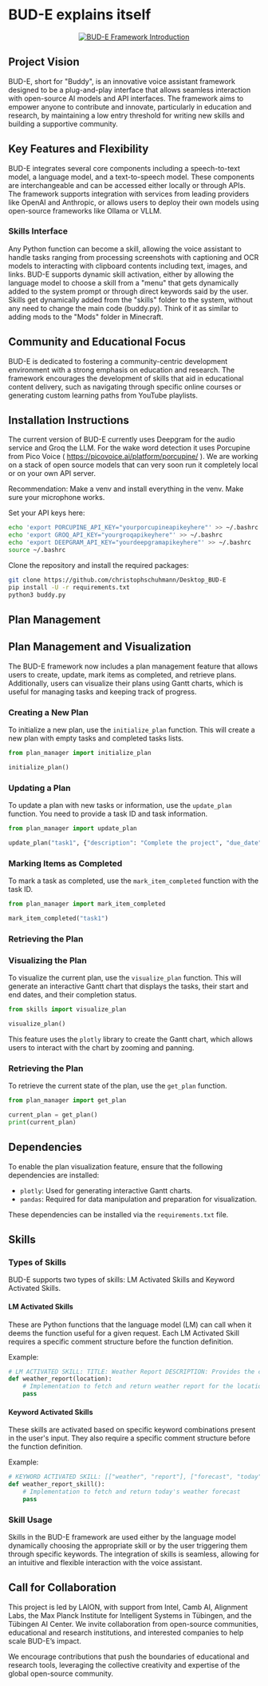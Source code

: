 # BUD-E explains itself

<p align="center">
  <a href="https://youtu.be/RYdWd7hRZQk">
    <img src="https://github.com/LAION-AI/Desktop_BUD-E/blob/main/BUD-E-Yt.jpg?raw=true" alt="BUD-E Framework Introduction">
  </a>
</p>

## Project Vision

BUD-E, short for "Buddy", is an innovative voice assistant framework designed to be a plug-and-play interface that allows seamless interaction with open-source AI models and API interfaces. The framework aims to empower anyone to contribute and innovate, particularly in education and research, by maintaining a low entry threshold for writing new skills and building a supportive community.

## Key Features and Flexibility

BUD-E integrates several core components including a speech-to-text model, a language model, and a text-to-speech model. These components are interchangeable and can be accessed either locally or through APIs. The framework supports integration with services from leading providers like OpenAI and Anthropic, or allows users to deploy their own models using open-source frameworks like Ollama or VLLM.

### Skills Interface

Any Python function can become a skill, allowing the voice assistant to handle tasks ranging from processing screenshots with captioning and OCR models to interacting with clipboard contents including text, images, and links. BUD-E supports dynamic skill activation, either by allowing the language model to choose a skill from a "menu" that gets dynamically added to the system prompt or through direct keywords said by the user. 
Skills get dynamically added from the "skills" folder to the system, without any need to change the main code (buddy.py). Think of it as similar to adding mods to the "Mods" folder in Minecraft.

## Community and Educational Focus

BUD-E is dedicated to fostering a community-centric development environment with a strong emphasis on education and research. The framework encourages the development of skills that aid in educational content delivery, such as navigating through specific online courses or generating custom learning paths from YouTube playlists.

## Installation Instructions

The current version of BUD-E currently uses Deepgram for the audio service and Groq the LLM. For the wake word detection it uses Porcupine from Pico Voice ( https://picovoice.ai/platform/porcupine/ ). We are working on a stack of open source models that can very soon run it completely local or on your own API server.

Recommendation: Make a venv and install everything in the venv. Make sure your microphone works.

Set your API keys here:
```sh
echo 'export PORCUPINE_API_KEY="yourporcupineapikeyhere"' >> ~/.bashrc
echo 'export GROQ_API_KEY="yourgroqapikeyhere"' >> ~/.bashrc
echo 'export DEEPGRAM_API_KEY="yourdeepgramapikeyhere"' >> ~/.bashrc
source ~/.bashrc
```

Clone the repository and install the required packages:
```sh
git clone https://github.com/christophschuhmann/Desktop_BUD-E
pip install -U -r requirements.txt
python3 buddy.py
```

## Plan Management
## Plan Management and Visualization
The BUD-E framework now includes a plan management feature that allows users to create, update, mark items as completed, and retrieve plans. Additionally, users can visualize their plans using Gantt charts, which is useful for managing tasks and keeping track of progress.

### Creating a New Plan

To initialize a new plan, use the `initialize_plan` function. This will create a new plan with empty tasks and completed tasks lists.

```python
from plan_manager import initialize_plan

initialize_plan()
```

### Updating a Plan

To update a plan with new tasks or information, use the `update_plan` function. You need to provide a task ID and task information.

```python
from plan_manager import update_plan

update_plan("task1", {"description": "Complete the project", "due_date": "2023-12-31"})
```

### Marking Items as Completed

To mark a task as completed, use the `mark_item_completed` function with the task ID.

```python
from plan_manager import mark_item_completed

mark_item_completed("task1")
```

### Retrieving the Plan
### Visualizing the Plan

To visualize the current plan, use the `visualize_plan` function. This will generate an interactive Gantt chart that displays the tasks, their start and end dates, and their completion status.

```python
from skills import visualize_plan

visualize_plan()
```

This feature uses the `plotly` library to create the Gantt chart, which allows users to interact with the chart by zooming and panning.

### Retrieving the Plan
To retrieve the current state of the plan, use the `get_plan` function.

```python
from plan_manager import get_plan

current_plan = get_plan()
print(current_plan)
```

## Dependencies

To enable the plan visualization feature, ensure that the following dependencies are installed:

- `plotly`: Used for generating interactive Gantt charts.
- `pandas`: Required for data manipulation and preparation for visualization.

These dependencies can be installed via the `requirements.txt` file.

## Skills

### Types of Skills
BUD-E supports two types of skills: LM Activated Skills and Keyword Activated Skills.

#### LM Activated Skills
These are Python functions that the language model (LM) can call when it deems the function useful for a given request. Each LM Activated Skill requires a specific comment structure before the function definition.

Example:
```python
# LM ACTIVATED SKILL: TITLE: Weather Report DESCRIPTION: Provides the current weather for a given location. USAGE INSTRUCTIONS: To use this skill, call it with the following tags: <weather_report> ... </weather_report> Example: <weather_report> Hamburg </weather_report>
def weather_report(location):
    # Implementation to fetch and return weather report for the location
    pass
```

#### Keyword Activated Skills
These skills are activated based on specific keyword combinations present in the user's input. They also require a specific comment structure before the function definition.

Example:
```python
# KEYWORD ACTIVATED SKILL: [["weather", "report"], ["forecast", "today"]]
def weather_report_skill():
    # Implementation to fetch and return today's weather forecast
    pass
```

### Skill Usage
Skills in the BUD-E framework are used either by the language model dynamically choosing the appropriate skill or by the user triggering them through specific keywords. The integration of skills is seamless, allowing for an intuitive and flexible interaction with the voice assistant.


## Call for Collaboration

This project is led by LAION, with support from Intel, Camb AI, Alignment Labs, the Max Planck Institute for Intelligent Systems in Tübingen, and the Tübingen AI Center. We invite collaboration from open-source communities, educational and research institutions, and interested companies to help scale BUD-E’s impact.

We encourage contributions that push the boundaries of educational and research tools, leveraging the collective creativity and expertise of the global open-source community.